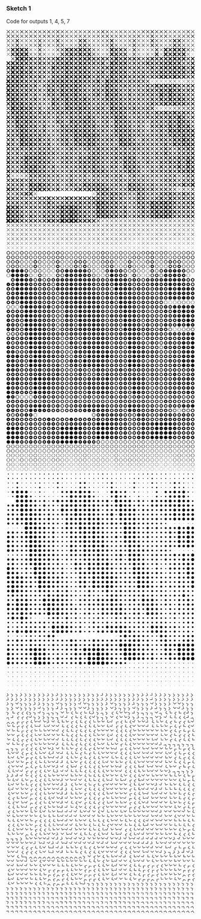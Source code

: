 ### Sketch 1
Code for outputs 1, 4, 5, 7
 
<p align="center" margin-top="20px"> 
  <img src="/visual%20essays/selected/1.png">
    <img src="/visual%20essays/selected/4.png">
      <img src="/visual%20essays/selected/5.png">
        <img src="/visual%20essays/selected/7.png">
</p>
